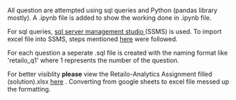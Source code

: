 All question are attempted using sql queries and Python (pandas library mostly). A .ipynb file is added to show the working done in .ipynb file.

For sql queries, [sql server management studio ](https://docs.microsoft.com/en-us/sql/ssms/download-sql-server-management-studio-ssms "sql server management studio ") (SSMS) is used.  To import excel file into SSMS, steps mentioned [here](http://https://stackoverflow.com/questions/39610133/how-can-i-import-an-excel-file-into-sql-server "here") were followed.

For each question a seperate .sql file is created with the naming format like 'retailo_q1' where 1 represents the number of the question.

For better visiblity **please** view the Retailo-Analytics Assignment filled (solution).xlsx [here](https://docs.google.com/spreadsheets/d/1PLbwJFIabCwrJsmtoBICbGXGjjcMTYIs/edit?usp=sharing&ouid=103392334977537341573&rtpof=true&sd=true "here") . Converting from google sheets to excel file messed up the formatting.
